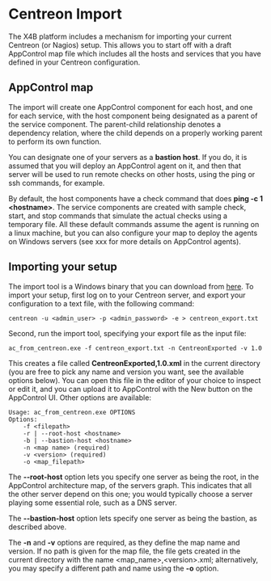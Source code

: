 # Centreon Import
The X4B platform includes a mechanism for importing your current Centreon (or Nagios) setup. This allows you to start off with a draft AppControl map file which includes all the hosts and services that you have defined in your Centreon configuration.
## AppControl map
The import will create one AppControl component for each host, and one for each service, with the host component being designated as a parent of the service component. The parent-child relationship denotes a dependency relation, where the child depends on a properly working parent to perform its own function.

You can designate one of your servers as a **bastion host**. If you do, it is assumed that you will deploy an AppControl agent on it, and then that server will be used to run remote checks on other hosts, using the ping or ssh commands, for example.

By default, the host components have a check command that does **ping -c 1 &lt;hostname&gt;**. The service components are created with sample check, start, and stop commands that simulate the actual checks using a temporary file. All these default commands assume the agent is running on a linux machine, but you can also configure your map to deploy the agents on Windows servers (see xxx for more details on AppControl agents).
## Importing your setup
The import tool is a Windows binary that you can download from [here](https://github.com/xcomponent/appcontrol-documentation/releases/download/1.0/ac_from_centreon.exe). To import your setup, first log on to your Centreon server, and export your configuration to a text file, with the following command:
  
```console
centreon -u <admin_user> -p <admin_password> -e > centreon_export.txt
```
  Second, run the import tool, specifying your export file as the input file:
```console
ac_from_centreon.exe -f centreon_export.txt -n CentreonExported -v 1.0
```
This creates a file called **CentreonExported,1.0.xml** in the current directory (you are free to pick any name and version you want, see the available options below). You can open this file in the editor of your choice to inspect or edit it, and you can upload it to AppControl with the New button on the AppControl UI.
Other options are available:
```console
Usage: ac_from_centreon.exe OPTIONS
Options:
    -f <filepath>
    -r | --root-host <hostname>
    -b | --bastion-host <hostname>
    -n <map name> (required)
    -v <version> (required)
    -o <map_filepath>
```
The **--root-host** option lets you specify one server as being the root, in the AppControl architecture map, of the servers graph. This indicates that all the other server depend on this one; you would typically choose a server playing some essential role, such as a DNS server.

The **--bastion-host** option lets specify one server as being the bastion, as described above.

The **-n** and **-v** options are required, as they define the map name and version. If no path is given for the map file, the file gets created in the current directory with the name &lt;map_name&gt;,&lt;version&gt;.xml; alternatively, you may specify a different path and name using the **-o** option. 
   
